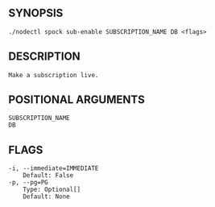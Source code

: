 ## SYNOPSIS
    ./nodectl spock sub-enable SUBSCRIPTION_NAME DB <flags>
 
## DESCRIPTION
    Make a subscription live.
 
## POSITIONAL ARGUMENTS
    SUBSCRIPTION_NAME
    DB
 
## FLAGS
    -i, --immediate=IMMEDIATE
        Default: False
    -p, --pg=PG
        Type: Optional[]
        Default: None
